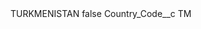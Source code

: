 <?xml version="1.0" encoding="UTF-8"?>
<CustomMetadata xmlns="http://soap.sforce.com/2006/04/metadata" xmlns:xsi="http://www.w3.org/2001/XMLSchema-instance" xmlns:xsd="http://www.w3.org/2001/XMLSchema">
    <label>TURKMENISTAN</label>
    <protected>false</protected>
    <values>
        <field>Country_Code__c</field>
        <value xsi:type="xsd:string">TM</value>
    </values>
</CustomMetadata>
